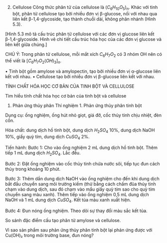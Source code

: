 2. Cellulose
Công thức phân tử của cellulose là $(C_6H_{10}O_5)_n$. Khác với tinh bột, phân tử cellulose tạo bởi nhiều đơn vị β-glucose, nối với nhau qua liên kết β-1,4-glycoside, tạo thành chuỗi dài, không phân nhánh (Hình 5.3).

[Hình 5.3 mô tả cấu trúc phân tử cellulose với các đơn vị glucose liên kết β-1,4-glycoside. Hình vẽ chi tiết cấu trúc hóa học của các đơn vị glucose và liên kết giữa chúng.]

CHÚ Ý:
Trong phân tử cellulose, mỗi mắt xích $C_6H_7O_2$ có 3 nhóm OH nên có thể viết là $[C_6H_7O_2(OH)_3]_n$.

• Tinh bột gồm amylose và amylopectin, tạo bởi nhiều đơn vị α-glucose liên kết với nhau.
• Cellulose tạo bởi nhiều đơn vị β-glucose liên kết với nhau.

TÍNH CHẤT HÓA HỌC CƠ BẢN CỦA TINH BỘT VÀ CELLULOSE

Tìm hiểu tính chất hóa học cơ bản của tinh bột và cellulose

1. Phản ứng thủy phân
Thí nghiệm 1. Phản ứng thủy phân tinh bột

Dụng cụ: ống nghiệm, ống hút nhỏ giọt, giá đỡ, cốc thủy tinh chịu nhiệt, đèn cồn.

Hóa chất: dung dịch hồ tinh bột, dung dịch $H_2SO_4$ 10%, dung dịch NaOH 10%, giấy quỳ tím, dung dịch $CuSO_4$ 2%.

Tiến hành:
Bước 1: Cho vào ống nghiệm 2 mL dung dịch hồ tinh bột. Thêm tiếp 1 mL dung dịch $H_2SO_4$. Lắc đều.

Bước 2: Đặt ống nghiệm vào cốc thủy tinh chứa nước sôi, tiếp tục đun cách thủy trong khoảng 10 phút.

Bước 3: Thêm dần dung dịch NaOH vào ống nghiệm cho đến khi dung dịch bắt đầu chuyển sang môi trường kiềm (thử bằng cách chấm đũa thủy tinh chạm vào dung dịch, sau đó chạm vào mẩu giấy quỳ tím sao cho quỳ tím chuyển sang màu xanh). Thêm tiếp vào ống nghiệm 0,5 mL dung dịch NaOH và 1 mL dung dịch $CuSO_4$. Kết tủa màu xanh xuất hiện.

Bước 4: Đun nóng ống nghiệm. Theo dõi sự thay đổi màu sắc kết tủa.

So sánh đặc điểm cấu tạo phân tử amylose và cellulose.

Vì sao sản phẩm sau phản ứng thủy phân tinh bột lại phản ứng được với Cu(OH)₂ trong môi trường base, đun nóng?